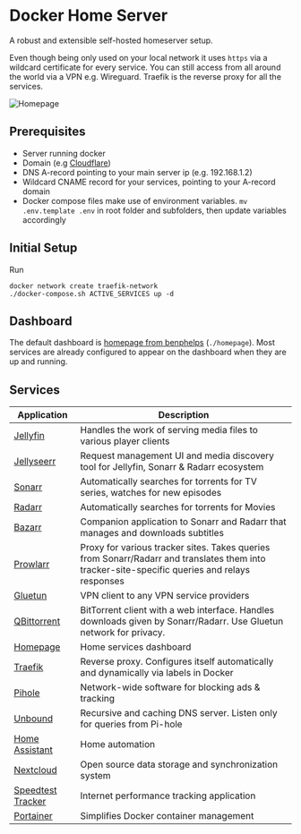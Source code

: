 # Docker Home Server

A robust and extensible self-hosted homeserver setup.

Even though being only used on your local network it uses ```https``` via a wildcard certificate for every service. You can still access from all around the world via a VPN e.g. Wireguard. Traefik is the reverse proxy for all the services.

![Homepage](https://raw.githubusercontent.com/hivian/docker-home/master/dashboard.png)

## Prerequisites

- Server running docker
- Domain (e.g [Cloudflare](https://www.cloudflare.com/))
- DNS A-record pointing to your main server ip (e.g. 192.168.1.2)
- Wildcard CNAME record for your services, pointing to your A-record domain
- Docker compose files make use of environment variables. ```mv .env.template .env``` in root folder and subfolders, then update variables accordingly

## Initial Setup

Run 
```
docker network create traefik-network
./docker-compose.sh ACTIVE_SERVICES up -d
```

## Dashboard

The default dashboard is [homepage from benphelps](https://github.com/benphelps/homepage) (```./homepage```). Most services are already configured to appear on the dashboard when they are up and running.

## Services

| **Application**                 | **Description**                      |                                  
|---------------------------------|--------------------------------------|
| [Jellyfin](https://jellyfin.org/) | Handles the work of serving media files to various player clients
| [Jellyseerr](https://github.com/Fallenbagel/jellyseerr) | Request management UI and media discovery tool for Jellyfin, Sonarr & Radarr ecosystem
| [Sonarr](https://sonarr.tv) | Automatically searches for torrents for TV series, watches for new episodes
| [Radarr](https://radarr.video) | Automatically searches for torrents for Movies                                              
| [Bazarr](https://www.bazarr.media/) | Companion application to Sonarr and Radarr that manages and downloads subtitles                                                                        
| [Prowlarr](https://prowlarr.com/) | Proxy for various tracker sites. Takes queries from Sonarr/Radarr and translates them into tracker-site-specific queries and relays responses  
| [Gluetun](https://github.com/qdm12/gluetun) | VPN client to any VPN service providers
| [QBittorrent](https://www.qbittorrent.org/) | BitTorrent client with a web interface. Handles downloads given by Sonarr/Radarr. Use Gluetun network for privacy.
| [Homepage](https://gethomepage.dev)| Home services dashboard
| [Traefik](https://traefik.io)| Reverse proxy. Configures itself automatically and dynamically via labels in Docker
| [Pihole](https://pi-hole.net/)  |  Network-wide software for blocking ads & tracking
| [Unbound](https://github.com/MatthewVance/unbound-docker)  |  Recursive and caching DNS server. Listen only for queries from Pi-hole
| [Home Assistant](https://www.home-assistant.io/) | Home automation
| [Nextcloud](https://nextcloud.com/) | Open source data storage and synchronization system
| [Speedtest Tracker](https://github.com/alexjustesen/speedtest-tracker) | Internet performance tracking application
| [Portainer](https://www.portainer.io/) | Simplifies Docker container management


